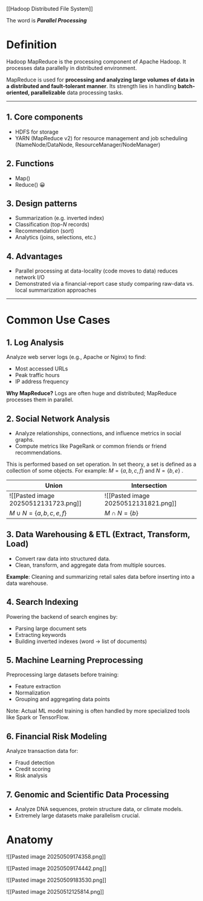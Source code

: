 [[Hadoop Distributed File System]]

The word is ***Parallel Processing***
# Definition

Hadoop MapReduce is the processing component of Apache Hadoop. It processes data parallelly in distributed environment.

MapReduce is used for **processing and analyzing large volumes of data in a distributed and fault-tolerant manner**. Its strength lies in handling **batch-oriented, parallelizable** data processing tasks.

---

## 1. Core components
- HDFS for storage
- YARN (MapReduce v2) for resource management and job scheduling (NameNode/DataNode, ResourceManager/NodeManager)

## 2. Functions
- Map()
- Reduce()
😀

## 3. Design patterns
- Summarization (e.g. inverted index)
- Classification (top-$N$ records)
- Recommendation (sort)
- Analytics (joins, selections, etc.)

## 4. Advantages
- Parallel processing at data-locality (code moves to data) reduces network I/O
- Demonstrated via a financial-report case study comparing raw-data vs. local summarization approaches

---
# Common Use Cases

## 1. Log Analysis

Analyze web server logs (e.g., Apache or Nginx) to find:
- Most accessed URLs
- Peak traffic hours
- IP address frequency

**Why MapReduce?** Logs are often huge and distributed; MapReduce processes them in parallel.

## 2. Social Network Analysis

- Analyze relationships, connections, and influence metrics in social graphs.
- Compute metrics like PageRank or common friends or friend recommendations.

This is performed based on set operation. In set theory, a set is defined as a collection of some objects. For example: $M = \{a, b, c, f\}$ and $N = \{b, e\}$ .

| Union                                | Intersection                         |
| ------------------------------------ | ------------------------------------ |
| ![[Pasted image 20250512131723.png]] | ![[Pasted image 20250512131821.png]] |
| $M \cup N = \{a, b, c, e, f\}$       | $M \cap N = \{b\}$                   |
## 3. Data Warehousing & ETL (Extract, Transform, Load)

- Convert raw data into structured data.
- Clean, transform, and aggregate data from multiple sources.

**Example**: Cleaning and summarizing retail sales data before inserting into a data warehouse.
## 4. Search Indexing

Powering the backend of search engines by:
- Parsing large document sets
- Extracting keywords
- Building inverted indexes (word → list of documents)

## 5. Machine Learning Preprocessing

Preprocessing large datasets before training:
- Feature extraction
- Normalization
- Grouping and aggregating data points

Note: Actual ML model training is often handled by more specialized tools like Spark or TensorFlow.

## 6. Financial Risk Modeling

Analyze transaction data for:
- Fraud detection        
- Credit scoring
- Risk analysis    

## 7. Genomic and Scientific Data Processing

- Analyze DNA sequences, protein structure data, or climate models.
- Extremely large datasets make parallelism crucial.
# Anatomy

![[Pasted image 20250509174358.png]]

![[Pasted image 20250509174442.png]]

![[Pasted image 20250509183530.png]]

![[Pasted image 20250512125814.png]]
